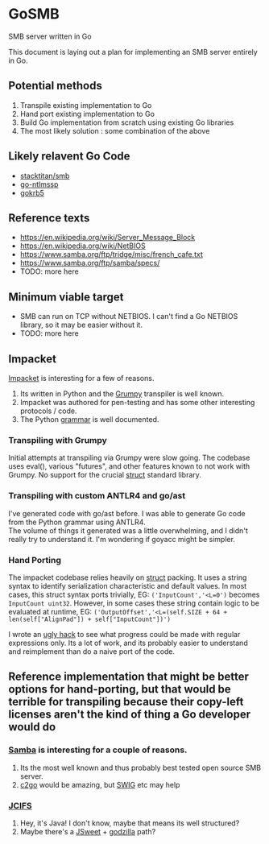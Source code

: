 # GoSMB
SMB server written in Go

This document is laying out a plan for implementing an SMB server entirely in Go.

## Potential methods
1. Transpile existing implementation to Go
2. Hand port existing implementation to Go
3. Build Go implementation from scratch using existing Go libraries
4. The most likely solution : some combination of the above

## Likely relavent Go Code
* [stacktitan/smb](https://github.com/stacktitan/smb)
* [go-ntlmssp](https://github.com/Azure/go-ntlmssp)
* [gokrb5](https://github.com/jcmturner/gokrb5)


## Reference texts
* https://en.wikipedia.org/wiki/Server_Message_Block
* https://en.wikipedia.org/wiki/NetBIOS
* https://www.samba.org/ftp/tridge/misc/french_cafe.txt
* https://www.samba.org/ftp/samba/specs/
* TODO:  more here

## Minimum viable target
* SMB can run on TCP without NETBIOS.  I can't find a Go NETBIOS library, so it may be easier without it.
* TODO:  more here

## Impacket
[Impacket](https://github.com/SecureAuthCorp/impacket) is interesting for a few of reasons.  
1. Its written in Python and the [Grumpy](https://github.com/google/grumpy) transpiler is well known.
2. Impacket was authored for pen-testing and has some other interesting protocols / code.
3. The Python [grammar](https://docs.python.org/3/reference/grammar.html) is well documented.

### Transpiling with Grumpy

Initial attempts at transpiling via Grumpy were slow going.
The codebase uses eval(), various "futures", and other features known to not work with Grumpy.
No support for the crucial [struct](https://docs.python.org/2/library/struct.html) standard library.

### Transpiling with custom ANTLR4 and go/ast

I've generated code with go/ast before.  I was able to generate Go code from the Python grammar using ANTLR4.  
The volume of things it generated was a little overwhelming, and I didn't really try to understand it.
I'm wondering if goyacc might be simpler.

### Hand Porting

The impacket codebase relies heavily on [struct](https://docs.python.org/2/library/struct.html) packing.
It uses a string syntax to identify serialization characteristic and default values.
In most cases, this struct syntax ports trivially, EG:
`('InputCount','<L=0')` becomes `InputCount uint32`.
However, in some cases these string contain logic to be evaluated at runtime, EG:
`('OutputOffset','<L=(self.SIZE + 64 + len(self["AlignPad"]) + self["InputCount"])')`

I wrote an [ugly hack](hack.go.old) to see what progress could be made with regular expressions only.
Its a lot of work, and its probably easier to understand and reimplement than do a naive port of the code.

## Reference implementation that might be better options for hand-porting, but that would be terrible for transpiling because their copy-left licenses aren't the kind of thing a Go developer would do

### [Samba](https://github.com/samba-team/samba) is interesting for a couple of reasons.
1. Its the most well known and thus probably best tested open source SMB server.
2. [c2go](https://github.com/andybalholm/c2go) would be amazing, but [SWIG](http://www.swig.org/) etc may help

### [JCIFS](https://www.jcifs.org/)
1. Hey, it's Java!  I don't know, maybe that means its well structured?
2. Maybe there's a [JSweet](http://www.jsweet.org/) + [godzilla](https://github.com/jingweno/godzilla) path?
